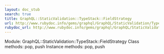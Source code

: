```yaml
---
layout: doc_stub
search: true
title: GraphQL::StaticValidation::TypeStack::FieldStrategy
url: http://www.rubydoc.info/gems/graphql/GraphQL/StaticValidation/TypeStack/FieldStrategy
rubydoc_url: http://www.rubydoc.info/gems/graphql/GraphQL/StaticValidation/TypeStack/FieldStrategy
---
```


Module: GraphQL::StaticValidation::TypeStack::FieldStrategy
Class methods:
pop, push
Instance methods:
pop, push

